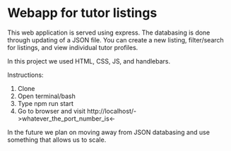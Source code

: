 <h1>Webapp for tutor listings</h1>

This web application is served using express. The databasing is done through updating of a JSON file. 
You can create a new listing, filter/search for listings, and view individual tutor profiles.

In this project we used HTML, CSS, JS, and handlebars.

Instructions:

1. Clone
2. Open terminal/bash
3. Type npm run start
4. Go to browser and visit http://localhost/->whatever_the_port_number_is<-

In the future we plan on moving away from JSON databasing and use something that allows us to scale.
